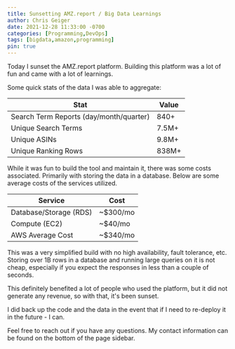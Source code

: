 ```yaml
---
title: Sunsetting AMZ.report / Big Data Learnings
author: Chris Geiger
date: 2021-12-28 11:33:00 -0700
categories: [Programming,DevOps]
tags: [bigdata,amazon,programming]
pin: true
---
```


Today I sunset the AMZ.report platform.  Building this platform was a lot of fun and came with a lot of learnings.

Some quick stats of the data I was able to aggregate:

| Stat      | Value |
| ----------- | ----------- |
| Search Term Reports (day/month/quarter)      | 840+       |
| Unique Search Terms   | 7.5M+        |
| Unique ASINs | 9.8M+ |
| Unique Ranking Rows | 838M+ |

While it was fun to build the tool and maintain it, there was some costs associated.  Primarily with storing the data in a database. Below are some average costs of the services utilized.

| Service      | Cost |
| ----------- | ----------- |
| Database/Storage (RDS)     | ~$300/mo       |
| Compute (EC2)   | ~$40/mo        |
| AWS Average Cost | ~$340/mo |

This was a very simplified build with no high availability, fault tolerance, etc.  Storing over 1B rows in a database and running large queries on it is not cheap, especially if you expect the responses in less than a couple of seconds.

This definitely benefited a lot of people who used the platform, but it did not generate any revenue, so with that, it's been sunset.

I did back up the code and the data in the event that if I need to re-deploy it in the future - I can.

Feel free to reach out if you have any questions.  My contact information can be found on the bottom of the page sidebar.
